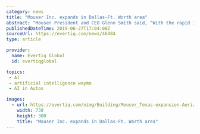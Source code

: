 ```yaml
---
category: news
title: "Mouser Inc. expands in Dallas-Ft. Worth area"
abstract: "Mouser President and CEO Glenn Smith said, “With the rapid increase in technological advancements such as IoT, electric vehicles, artificial intelligence ... Renault and Nissan sign deal with Waymo Groupe Renault and Nissan to become the first automotive ..."
publishedDateTime: 2019-06-27T17:04:00Z
sourceUrl: https://evertiq.com/news/46484
type: article

provider:
  name: Evertiq Global
  id: evertiqglobal

topics:
 - AI
 - artificial intelligence waymo
 - AI in Autos

images:
  - url: https://evertiq.com/nimg/Building/Mouser_Texas-expansion-Aerials.jpg
    width: 738
    height: 300
    title: "Mouser Inc. expands in Dallas-Ft. Worth area"
---
```

